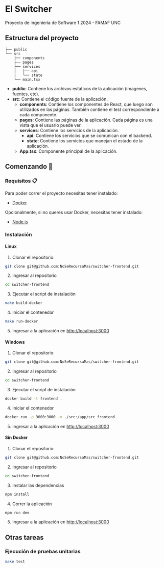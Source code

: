 # El Switcher

Proyecto de ingenieria de Software 1 2024 - FAMAF UNC

## Estructura del proyecto
    
```
├── public
└── src
    ├── components
    ├── pages
    ├── services
    |   ├── api
    |   └── state
    └── main.tsx
```

- **public**: Contiene los archivos estáticos de la aplicación (imagenes, fuentes, etc).
- **src**: Contiene el código fuente de la aplicación.
    - **components**: Contiene los componentes de React, que luego son utilizados en las páginas. También contiene el test correspondiente a cada componente.
    - **pages**: Contiene las páginas de la aplicación. Cada página es una vista que el usuario puede ver.
    - **services**: Contiene los servicios de la aplicación.
        - **api**: Contiene los servicios que se comunican con el backend.
        - **state**: Contiene los servicios que manejan el estado de la aplicación.
    - **App.tsx**: Componente principal de la aplicación.

## Comenzando 🚀

### Requisitos 📋

Para poder correr el proyecto necesitas tener instalado:
- [Docker](https://www.docker.com/)

Opcionalmente, si no queres usar Docker, necesitas tener instalado:
- [Node.js](https://nodejs.org/es/)


### Instalación

#### Linux

1. Clonar el repositorio
```bash
git clone git@github.com:NoSeRecursaMas/switcher-frontend.git
```

2. Ingresar al repositorio
```bash
cd switcher-frontend
```

3. Ejecutar el script de instalación
```bash
make build-docker
```

4. Iniciar el contenedor
```bash
make run-docker
```

5. Ingresar a la aplicación en [http://localhost:3000](http://localhost:3000)

#### Windows

1. Clonar el repositorio 
```bash
git clone git@github.com:NoSeRecursaMas/switcher-frontend.git
```

2. Ingresar al repositorio
```bash
cd switcher-frontend
```

3. Ejecutar el script de instalación
```bash
docker build -t frontend .
```

4. Iniciar el contenedor
```bash
docker run -p 3000:3000 -v ./src:/app/src frontend
```

5. Ingresar a la aplicación en [http://localhost:3000](http://localhost:3000)

#### Sin Docker

1. Clonar el repositorio
```bash
git clone git@github.com:NoSeRecursaMas/switcher-frontend.git
```

2. Ingresar al repositorio
```bash
cd switcher-frontend
```

3. Instalar las dependencias
```bash
npm install
```

4. Correr la aplicación
```bash
npm run dev
```

5. Ingresar a la aplicación en [http://localhost:3000](http://localhost:3000)

## Otras tareas

### Ejecución de pruebas unitarias
```bash
make test
```

